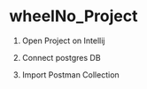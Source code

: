 # wheelNo_Project

1. Open Project on Intellij

2. Connect postgres DB

3. Import Postman Collection
